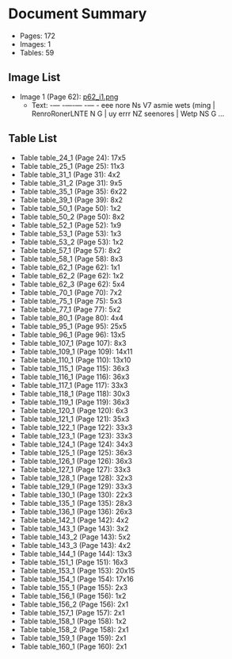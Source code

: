 # Document Summary

- Pages: 172
- Images: 1
- Tables: 59

## Image List

- Image 1 (Page 62): [p62_i1.png](pdf_images/p62_i1.png)
  - Text: -— -—-— -— - eee nore
Ns
V7 asmie wets
(ming | RenroRonerLNTE N G
| uy errr NZ
seenores | Wetp NS G ...

## Table List

- Table table_24_1 (Page 24): 17x5
- Table table_25_1 (Page 25): 11x3
- Table table_31_1 (Page 31): 4x2
- Table table_31_2 (Page 31): 9x5
- Table table_35_1 (Page 35): 6x22
- Table table_39_1 (Page 39): 8x2
- Table table_50_1 (Page 50): 1x2
- Table table_50_2 (Page 50): 8x2
- Table table_52_1 (Page 52): 1x9
- Table table_53_1 (Page 53): 1x3
- Table table_53_2 (Page 53): 1x2
- Table table_57_1 (Page 57): 8x2
- Table table_58_1 (Page 58): 8x3
- Table table_62_1 (Page 62): 1x1
- Table table_62_2 (Page 62): 1x2
- Table table_62_3 (Page 62): 5x4
- Table table_70_1 (Page 70): 7x2
- Table table_75_1 (Page 75): 5x3
- Table table_77_1 (Page 77): 5x2
- Table table_80_1 (Page 80): 4x4
- Table table_95_1 (Page 95): 25x5
- Table table_96_1 (Page 96): 13x5
- Table table_107_1 (Page 107): 8x3
- Table table_109_1 (Page 109): 14x11
- Table table_110_1 (Page 110): 13x10
- Table table_115_1 (Page 115): 36x3
- Table table_116_1 (Page 116): 36x3
- Table table_117_1 (Page 117): 33x3
- Table table_118_1 (Page 118): 30x3
- Table table_119_1 (Page 119): 36x3
- Table table_120_1 (Page 120): 6x3
- Table table_121_1 (Page 121): 35x3
- Table table_122_1 (Page 122): 33x3
- Table table_123_1 (Page 123): 33x3
- Table table_124_1 (Page 124): 34x3
- Table table_125_1 (Page 125): 36x3
- Table table_126_1 (Page 126): 36x3
- Table table_127_1 (Page 127): 33x3
- Table table_128_1 (Page 128): 32x3
- Table table_129_1 (Page 129): 33x3
- Table table_130_1 (Page 130): 22x3
- Table table_135_1 (Page 135): 28x3
- Table table_136_1 (Page 136): 26x3
- Table table_142_1 (Page 142): 4x2
- Table table_143_1 (Page 143): 3x2
- Table table_143_2 (Page 143): 5x2
- Table table_143_3 (Page 143): 4x2
- Table table_144_1 (Page 144): 13x3
- Table table_151_1 (Page 151): 16x3
- Table table_153_1 (Page 153): 20x15
- Table table_154_1 (Page 154): 17x16
- Table table_155_1 (Page 155): 2x3
- Table table_156_1 (Page 156): 1x2
- Table table_156_2 (Page 156): 2x1
- Table table_157_1 (Page 157): 2x1
- Table table_158_1 (Page 158): 1x2
- Table table_158_2 (Page 158): 2x1
- Table table_159_1 (Page 159): 2x1
- Table table_160_1 (Page 160): 2x1
